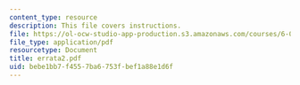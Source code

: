 ```yaml
---
content_type: resource
description: This file covers instructions.
file: https://ol-ocw-studio-app-production.s3.amazonaws.com/courses/6-021j-quantitative-physiology-cells-and-tissues-fall-2004/bebe1bb7f4557ba6753fbef1a88e1d6f_errata2.pdf
file_type: application/pdf
resourcetype: Document
title: errata2.pdf
uid: bebe1bb7-f455-7ba6-753f-bef1a88e1d6f
---
```

